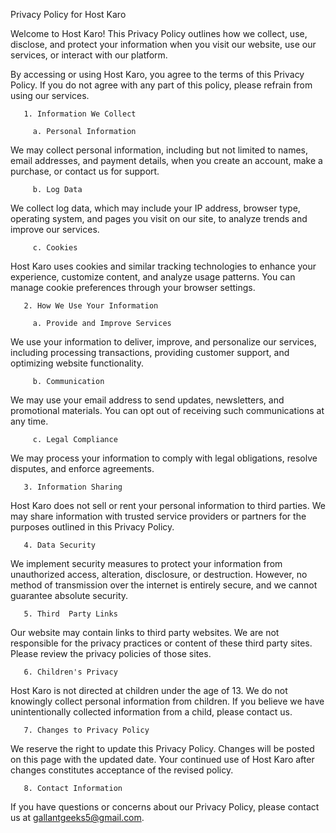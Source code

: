  Privacy Policy for Host Karo    

 

Welcome to Host Karo! This Privacy Policy outlines how we collect, use, disclose, and protect your information when you visit our website, use our services, or interact with our platform.

By accessing or using Host Karo, you agree to the terms of this Privacy Policy. If you do not agree with any part of this policy, please refrain from using our services.

       1. Information We Collect

         a. Personal Information

We may collect personal information, including but not limited to names, email addresses, and payment details, when you create an account, make a purchase, or contact us for support.

         b. Log Data

We collect log data, which may include your IP address, browser type, operating system, and pages you visit on our site, to analyze trends and improve our services.

         c. Cookies

Host Karo uses cookies and similar tracking technologies to enhance your experience, customize content, and analyze usage patterns. You can manage cookie preferences through your browser settings.

       2. How We Use Your Information

         a. Provide and Improve Services

We use your information to deliver, improve, and personalize our services, including processing transactions, providing customer support, and optimizing website functionality.

         b. Communication

We may use your email address to send updates, newsletters, and promotional materials. You can opt  out of receiving such communications at any time.

         c. Legal Compliance

We may process your information to comply with legal obligations, resolve disputes, and enforce agreements.

       3. Information Sharing

Host Karo does not sell or rent your personal information to third parties. We may share information with trusted service providers or partners for the purposes outlined in this Privacy Policy.

       4. Data Security

We implement security measures to protect your information from unauthorized access, alteration, disclosure, or destruction. However, no method of transmission over the internet is entirely secure, and we cannot guarantee absolute security.

       5. Third  Party Links

Our website may contain links to third  party websites. We are not responsible for the privacy practices or content of these third  party sites. Please review the privacy policies of those sites.

       6. Children's Privacy

Host Karo is not directed at children under the age of 13. We do not knowingly collect personal information from children. If you believe we have unintentionally collected information from a child, please contact us.

       7. Changes to Privacy Policy

We reserve the right to update this Privacy Policy. Changes will be posted on this page with the updated date. Your continued use of Host Karo after changes constitutes acceptance of the revised policy.

       8. Contact Information

If you have questions or concerns about our Privacy Policy, please contact us at gallantgeeks5@gmail.com.

      

